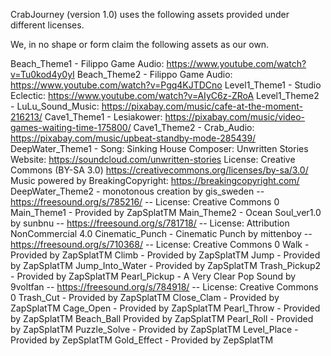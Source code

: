 CrabJourney (version 1.0) uses the following assets provided under different licenses. 

We, in no shape or form claim the following assets as our own.

Beach_Theme1 - Filippo Game Audio: https://www.youtube.com/watch?v=Tu0kod4y0yI
Beach_Theme2 - Filippo Game Audio: https://www.youtube.com/watch?v=Pgq4KJTDCno
Level1_Theme1 - Studio Eclectic: https://www.youtube.com/watch?v=AIyC6z-ZRoA
Level1_Theme2 - LuLu_Sound_Music: https://pixabay.com/music/cafe-at-the-moment-216213/
Cave1_Theme1 - Lesiakower: https://pixabay.com/music/video-games-waiting-time-175800/
Cave1_Theme2 - Crab_Audio: https://pixabay.com/music/upbeat-standby-mode-285439/
DeepWater_Theme1 - 
	Song: Sinking House
	Composer: Unwritten Stories
	Website: https://soundcloud.com/unwritten-stories
	License: Creative Commons (BY-SA 3.0) https://creativecommons.org/licenses/by-sa/3.0/
Music powered by BreakingCopyright: https://breakingcopyright.com/
DeepWater_Theme2 - monotonous creation by gis_sweden -- https://freesound.org/s/785216/ -- License: Creative Commons 0
Main_Theme1 - Provided by ZapSplatTM
Main_Theme2 - Ocean Soul_ver1.0 by sunbnu -- https://freesound.org/s/781718/ -- License: Attribution NonCommercial 4.0
Cinematic_Punch - Cinematic Punch by mittenboy -- https://freesound.org/s/710368/ -- License: Creative Commons 0
Walk - Provided by ZapSplatTM
Climb - Provided by ZapSplatTM
Jump - Provided by ZapSplatTM
Jump_Into_Water - Provided by ZapSplatTM
Trash_Pickup2 - Provided by ZapSplatTM
Pearl_Pickup - A Very Clear Pop Sound by 9voltfan -- https://freesound.org/s/784918/ -- License: Creative Commons 0
Trash_Cut - Provided by ZapSplatTM
Close_Clam - Provided by ZapSplatTM
Cage_Open - Provided by ZapSplatTM
Pearl_Throw - Provided by ZapSplatTM
Beach_Ball Provided by ZapSplatTM
Pearl_Roll - Provided by ZapSplatTM
Puzzle_Solve - Provided by ZapSplatTM
Level_Place - Provided by ZepSplatTM
Gold_Effect - Provided by ZepSplatTM
